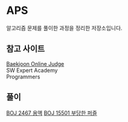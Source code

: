 # APS
알고리즘 문제를 풀이한 과정을 정리한 저장소입니다.

## 참고 사이트
[Baekjoon Online Judge](https://www.acmicpc.net/user/rkddlsgur983)  
SW Expert Academy  
Programmers

## 풀이
[BOJ 2467 용액](https://rh-tn.tistory.com/34)
[BOJ 15501 부당한 퍼즐](https://rh-tn.tistory.com/40)